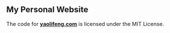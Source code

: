 ## My Personal Website

The code for [**yaolifeng.com**](https://yaolifeng.com) is licensed under the MIT License.

<!--
- Visit my site on [Vercel 👉](https://yaolifeng.vercel.app)
- Check it out on [Netlify 👉](https://yaolifeng.netlify.app) -->
